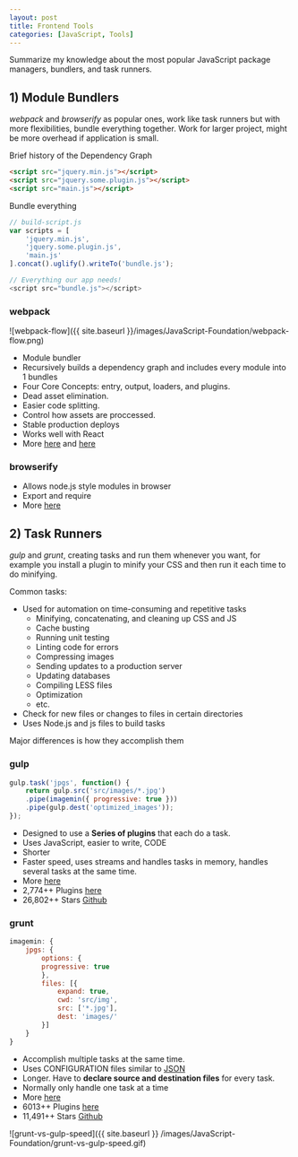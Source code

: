```yaml
---
layout: post
title: Frontend Tools
categories: [JavaScript, Tools]
---
```


Summarize my knowledge about the most popular JavaScript package managers, bundlers, and task runners.

## 1) Module Bundlers

*webpack* and *browserify* as popular ones, work like task runners but with more flexibilities, bundle everything together.
Work for larger project, might be more overhead if application is small.

Brief history of the Dependency Graph
```html
<script src="jquery.min.js"></script>  
<script src="jquery.some.plugin.js"></script>  
<script src="main.js"></script>
```
Bundle everything
```js
// build-script.js
var scripts = [  
    'jquery.min.js',
    'jquery.some.plugin.js',
    'main.js'
].concat().uglify().writeTo('bundle.js');

// Everything our app needs!
<script src="bundle.js"></script>  
```

### webpack

![webpack-flow]({{ site.baseurl }}/images/JavaScript-Foundation/webpack-flow.png)

* Module bundler
* Recursively builds a dependency graph and includes every module into 1 bundles
* Four Core Concepts: entry, output, loaders, and plugins.
* Dead asset elimination.
* Easier code splitting.
* Control how assets are proccessed.
* Stable production deploys
* Works well with React
* More [here](https://webpack.js.org/concepts/) and [here](http://blog.andrewray.me/webpack-when-to-use-and-why/)

### browserify
* Allows node.js style modules in browser
* Export and require
* More [here](http://blakeembrey.com/articles/2013/09/introduction-to-browserify/)

## 2) Task Runners

*gulp* and *grunt*, creating tasks and run them whenever you want, for example you install a plugin to minify your CSS and then run it each time to do minifying.

Common tasks:
* Used for automation on time-consuming and repetitive tasks
  * Minifying, concatenating, and cleaning up CSS and JS
  * Cache busting
  * Running unit testing
  * Linting code for errors
  * Compressing images
  * Sending updates to a production server
  * Updating databases
  * Compiling LESS files
  * Optimization
  * etc.
* Check for new files or changes to files in certain directories
* Uses Node.js and js files to build tasks


Major differences is how they accomplish them

### gulp

```js
gulp.task('jpgs', function() {
    return gulp.src('src/images/*.jpg')
    .pipe(imagemin({ progressive: true }))
    .pipe(gulp.dest('optimized_images'));
});
```
* Designed to use a **Series of plugins** that each do a task.
* Uses JavaScript, easier to write, CODE
* Shorter
* Faster speed, uses streams and handles tasks in memory, handles several tasks at the same time.
* More [here](http://gulpjs.com/)
* 2,774++ Plugins [here](http://gulpjs.com/plugins/)
* 26,802++ Stars [Github](https://github.com/gulpjs/gulp)

### grunt

```js
imagemin: {
    jpgs: {
        options: {
        progressive: true
        },
        files: [{
            expand: true,
            cwd: 'src/img',
            src: ['*.jpg'],
            dest: 'images/'
        }]
    }
}
```

* Accomplish multiple tasks at the same time.
* Uses CONFIGURATION files similar to [JSON](http://www.json.org/)
* Longer. Have to **declare source and destination files** for every task.
* Normally only handle one task at a time
* More [here](https://gruntjs.com/)
* 6013++ Plugins [here](https://gruntjs.com/plugins)
* 11,491++ Stars [Github](https://github.com/gruntjs/grunt)

![grunt-vs-gulp-speed]({{ site.baseurl }} /images/JavaScript-Foundation/grunt-vs-gulp-speed.gif)
